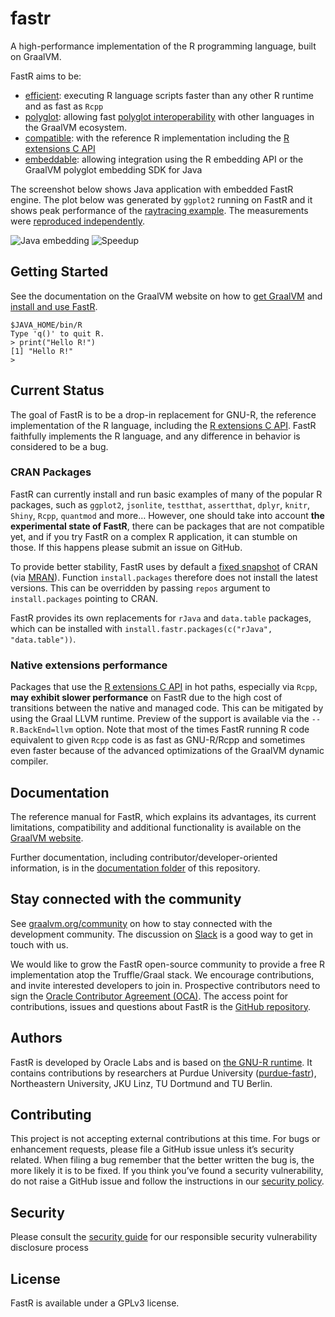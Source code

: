 # fastr

A high-performance implementation of the R programming language, built on GraalVM.

FastR aims to be:
* [efficient](https://medium.com/graalvm/faster-r-with-fastr-4b8db0e0dceb#4ab6): executing R language scripts faster than any other R runtime and as fast as `Rcpp`
* [polyglot](https://medium.com/graalvm/faster-r-with-fastr-4b8db0e0dceb#0f5c): allowing fast [polyglot interoperability](https://www.graalvm.org/reference-manual/polyglot-programming/) with other languages in the GraalVM ecosystem.
* [compatible](https://medium.com/graalvm/faster-r-with-fastr-4b8db0e0dceb#fff5): with the reference R implementation including the [R extensions C API](https://cran.r-project.org/doc/manuals/r-release/R-exts.html)
* [embeddable](https://github.com/graalvm/examples/tree/master/r_java_embedding): allowing integration using the R embedding API or the GraalVM polyglot embedding SDK for Java


The screenshot below shows Java application with embedded FastR engine.
The plot below was generated by `ggplot2` running on FastR and it shows
peak performance of the [raytracing example](http://www.tylermw.com/throwing-shade/).
The measurements were [reproduced independently](https://web.archive.org/web/20181017111641/https://nextjournal.com/sdanisch/fastr-benchmark).

![Java embedding](documentation/assets/javaui.png)
![Speedup](documentation/assets/speedup.png)

 ## <a name="getting_started"></a>Getting Started
See the documentation on the GraalVM website on how to [get GraalVM](https://www.graalvm.org/docs/getting-started/) and [install and use FastR](https://www.graalvm.org/reference-manual/r/).

```
$JAVA_HOME/bin/R
Type 'q()' to quit R.
> print("Hello R!")
[1] "Hello R!"
>
```

## Current Status

The goal of FastR is to be a drop-in replacement for GNU-R, the reference implementation of the R language,
including the [R extensions C API](https://cran.r-project.org/doc/manuals/r-release/R-exts.html).
FastR faithfully implements the R language, and any difference in behavior is considered to be a bug.

### CRAN Packages
FastR can currently install and run basic examples of many of the popular R packages,
such as `ggplot2`, `jsonlite`, `testthat`, `assertthat`, `dplyr`, `knitr`, `Shiny`, `Rcpp`, `quantmod`
and more… However, one should take into account **the experimental state of FastR**,
there can be packages that are not compatible yet, and if you try FastR on a complex R application,
it can stumble on those. If this happens please submit an issue on GitHub.

To provide better stability, FastR uses by default a [fixed snapshot](https://github.com/oracle/fastr/blob/master/com.oracle.truffle.r.native/Makefile#L37) of CRAN (via [MRAN](https://mran.microsoft.com/)). Function `install.packages` therefore does not install the latest versions. This can be overridden by
passing `repos` argument to `install.packages` pointing to CRAN.

FastR provides its own replacements for `rJava` and `data.table` packages,
which can be installed with `install.fastr.packages(c("rJava", "data.table"))`.

### Native extensions performance
Packages that use the [R extensions C API](https://cran.r-project.org/doc/manuals/r-release/R-exts.html) in hot paths,
especially via `Rcpp`, **may exhibit slower performance** on FastR due to the high cost of transitions between the native and managed code.
This can be mitigated by using the Graal LLVM runtime. Preview of the support is available via the `--R.BackEnd=llvm` option.
Note that most of the times FastR running R code equivalent to given `Rcpp` code is as
fast as GNU-R/Rcpp and sometimes even faster because of the advanced optimizations of the GraalVM dynamic compiler.

## Documentation

The reference manual for FastR, which explains its advantages, its current limitations, compatibility and additional functionality is available on the [GraalVM website](https://www.graalvm.org/reference-manual/r/).

Further documentation, including contributor/developer-oriented information, is in the [documentation folder](documentation/Index.md) of this repository.

## Stay connected with the community

See [graalvm.org/community](https://www.graalvm.org/community/) on how to stay connected with the development community.
The discussion on [Slack](https://www.graalvm.org/slack-invitation/) is a good way to get in touch with us.

We would like to grow the FastR open-source community to provide a free R implementation atop the Truffle/Graal stack.
We encourage contributions, and invite interested developers to join in.
Prospective contributors need to sign the [Oracle Contributor Agreement (OCA)](https://oca.opensource.oracle.com/).
The access point for contributions, issues and questions about FastR is the [GitHub repository](https://github.com/oracle/fastr).

## Authors

FastR is developed by Oracle Labs and is based on [the GNU-R runtime](http://www.r-project.org/).
It contains contributions by researchers at Purdue University ([purdue-fastr](https://github.com/allr/purdue-fastr)), Northeastern University, JKU Linz, TU Dortmund and TU Berlin.  

## Contributing

This project is not accepting external contributions at this time. For bugs or enhancement requests, please file a GitHub issue unless it’s security related. When filing a bug remember that the better written the bug is, the more likely it is to be fixed. If you think you’ve found a security vulnerability, do not raise a GitHub issue and follow the instructions in our [security policy](./SECURITY.md).

## Security

Please consult the [security guide](./SECURITY.md) for our responsible security vulnerability disclosure process

## License

FastR is available under a GPLv3 license.
